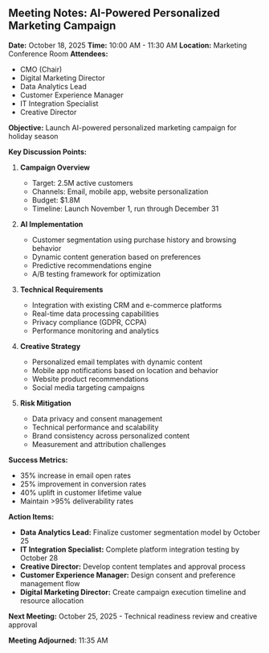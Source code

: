 ## Meeting Notes: AI-Powered Personalized Marketing Campaign

**Date:** October 18, 2025
**Time:** 10:00 AM - 11:30 AM
**Location:** Marketing Conference Room
**Attendees:**
- CMO (Chair)
- Digital Marketing Director
- Data Analytics Lead
- Customer Experience Manager
- IT Integration Specialist
- Creative Director

**Objective:** Launch AI-powered personalized marketing campaign for holiday season

**Key Discussion Points:**

1. **Campaign Overview**
   - Target: 2.5M active customers
   - Channels: Email, mobile app, website personalization
   - Budget: $1.8M
   - Timeline: Launch November 1, run through December 31

2. **AI Implementation**
   - Customer segmentation using purchase history and browsing behavior
   - Dynamic content generation based on preferences
   - Predictive recommendations engine
   - A/B testing framework for optimization

3. **Technical Requirements**
   - Integration with existing CRM and e-commerce platforms
   - Real-time data processing capabilities
   - Privacy compliance (GDPR, CCPA)
   - Performance monitoring and analytics

4. **Creative Strategy**
   - Personalized email templates with dynamic content
   - Mobile app notifications based on location and behavior
   - Website product recommendations
   - Social media targeting campaigns

5. **Risk Mitigation**
   - Data privacy and consent management
   - Technical performance and scalability
   - Brand consistency across personalized content
   - Measurement and attribution challenges

**Success Metrics:**
- 35% increase in email open rates
- 25% improvement in conversion rates
- 40% uplift in customer lifetime value
- Maintain >95% deliverability rates

**Action Items:**

- **Data Analytics Lead:** Finalize customer segmentation model by October 25
- **IT Integration Specialist:** Complete platform integration testing by October 28
- **Creative Director:** Develop content templates and approval process
- **Customer Experience Manager:** Design consent and preference management flow
- **Digital Marketing Director:** Create campaign execution timeline and resource allocation

**Next Meeting:** October 25, 2025 - Technical readiness review and creative approval

**Meeting Adjourned:** 11:35 AM
